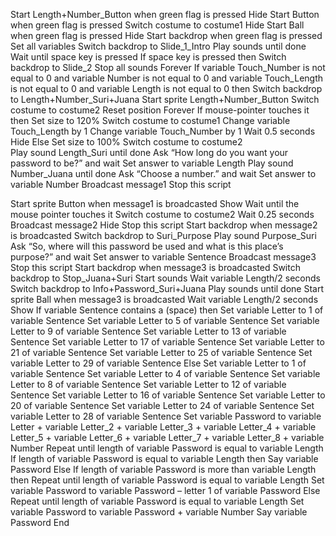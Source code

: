 Start Length+Number_Button when green flag is pressed
	Hide
Start Button when green flag is pressed
	Switch costume to costume1
	Hide
Start Ball when green flag is pressed 
	Hide
Start backdrop when green flag is pressed
Set all variables
Switch backdrop to Slide_1_Intro
Play sounds until done
Wait until space key is pressed
If space key is pressed then
		Switch backdrop to Slide_2
		Stop all sounds
		Forever
If variable Touch_Number is not equal to 0 and variable Number is not equal to 0 and variable Touch_Length is not equal to 0 and variable Length is not equal to 0 then
			Switch backdrop to Length+Number_Suri+Juana
				Start sprite Length+Number_Button
					Switch costume to costume2
					Reset position
					Forever
						If mouse-pointer touches it then
							Set size to 120%
							Switch costume to costume1
							Change variable Touch_Length by 1
							Change variable Touch_Number by 1
							Wait 0.5 seconds
							Hide
						Else
							Set size to 100%
							Switch costume to costume2						
			Play sound Length_Suri until done
			Ask “How long do you want your password to be?” and wait
			Set answer to variable Length
					Play sound Number_Juana until done
					Ask “Choose a number.” and wait
					Set answer to variable Number
					Broadcast message1
					Stop this script

Start sprite Button when message1 is broadcasted
	Show
	Wait until the mouse pointer touches it
	Switch costume to costume2
	Wait 0.25 seconds
	Broadcast message2
	Hide
	Stop this script
Start backdrop when message2 is broadcasted
	Switch backdrop to Suri_Purpose
	Play sound Purpose_Suri
	Ask “So, where will this password be used and what is this place’s purpose?” and wait
	Set answer to variable Sentence
	Broadcast message3
	Stop this script
Start backdrop when message3 is broadcasted
	Switch backdrop to Stop_Juana+Suri
	Start sounds
	Wait variable Length/2 seconds
	Switch backdrop to Info+Password_Suri+Juana
	Play sounds until done
Start sprite Ball when message3 is broadcasted
	Wait variable Length/2 seconds
	Show
	If variable Sentence contains a (space) then
		Set variable Letter to 1 of variable Sentence
		Set variable Letter to 5 of variable Sentence
		Set variable Letter to 9 of variable Sentence
		Set variable Letter to 13 of variable Sentence
		Set variable Letter to 17 of variable Sentence
		Set variable Letter to 21 of variable Sentence
		Set variable Letter to 25 of variable Sentence
		Set variable Letter to 29 of variable Sentence
Else
	Set variable Letter to 1 of variable Sentence
	Set variable Letter to 4 of variable Sentence
	Set variable Letter to 8 of variable Sentence
	Set variable Letter to 12 of variable Sentence
	Set variable Letter to 16 of variable Sentence
	Set variable Letter to 20 of variable Sentence
	Set variable Letter to 24 of variable Sentence
	Set variable Letter to 28 of variable Sentence
Set variable Password to variable Letter + variable Letter_2 + variable Letter_3 + variable Letter_4 + variable Letter_5 + variable Letter_6 + variable Letter_7 + variable Letter_8 + variable Number
Repeat until length of variable Password is equal to variable Length
	If length of variable Password is equal to variable Length then
		Say variable Password
	Else
		If length of variable Password is more than variable Length then
			Repeat until length of variable Password is equal to variable Length
				Set variable Password to variable Password – letter 1 of variable Password
		Else
			Repeat until length of variable Password is equal to variable Length
				Set variable Password to variable Password + variable Number
	Say variable Password
End
